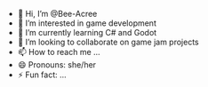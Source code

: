 - 👋 Hi, I’m @Bee-Acree
- 👀 I’m interested in game development
- 🌱 I’m currently learning C# and Godot
- 💞️ I’m looking to collaborate on game jam projects
- 📫 How to reach me ...
- 😄 Pronouns: she/her
- ⚡ Fun fact: ...

<!---
Bee-Acree/Bee-Acree is a ✨ special ✨ repository because its `README.md` (this file) appears on your GitHub profile.
You can click the Preview link to take a look at your changes.
--->
